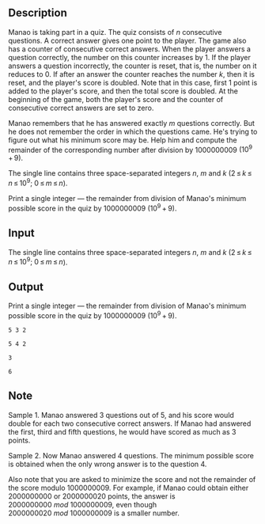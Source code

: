 ## Description

<div><p>Manao is taking part in a quiz. The quiz consists of <span class="tex-span"><i>n</i></span> consecutive questions. A correct answer gives one point to the player. The game also has a counter of consecutive correct answers. When the player answers a question correctly, the number on this counter increases by 1. If the player answers a question incorrectly, the counter is reset, that is, the number on it reduces to 0. If after an answer the counter reaches the number <span class="tex-span"><i>k</i></span>, then it is reset, and the player's score is doubled. Note that in this case, first 1 point is added to the player's score, and then the total score is doubled. At the beginning of the game, both the player's score and the counter of consecutive correct answers are set to zero.</p><p>Manao remembers that he has answered exactly <span class="tex-span"><i>m</i></span> questions correctly. But he does not remember the order in which the questions came. He's trying to figure out what his minimum score may be. Help him and compute the remainder of the corresponding number after division by <span class="tex-span">1000000009</span> <span class="tex-span">(10<sup class="upper-index">9</sup> + 9)</span>.</p></div><div class="input-specification"><p>The single line contains three space-separated integers <span class="tex-span"><i>n</i></span>, <span class="tex-span"><i>m</i></span> and <span class="tex-span"><i>k</i></span> (<span class="tex-span">2 ≤ <i>k</i> ≤ <i>n</i> ≤ 10<sup class="upper-index">9</sup>;&nbsp;0 ≤ <i>m</i> ≤ <i>n</i></span>).</p></div><div class="output-specification"><p>Print a single integer — the remainder from division of Manao's minimum possible score in the quiz by <span class="tex-span">1000000009</span> <span class="tex-span">(10<sup class="upper-index">9</sup> + 9)</span>.</p></div>

## Input

<p>The single line contains three space-separated integers <span class="tex-span"><i>n</i></span>, <span class="tex-span"><i>m</i></span> and <span class="tex-span"><i>k</i></span> (<span class="tex-span">2 ≤ <i>k</i> ≤ <i>n</i> ≤ 10<sup class="upper-index">9</sup>;&nbsp;0 ≤ <i>m</i> ≤ <i>n</i></span>).</p>

## Output

<p>Print a single integer — the remainder from division of Manao's minimum possible score in the quiz by <span class="tex-span">1000000009</span> <span class="tex-span">(10<sup class="upper-index">9</sup> + 9)</span>.</p>





```input1
5 3 2

```




```input2
5 4 2

```




```output1
3

```




```output2
6

```



## Note

<p>Sample 1. Manao answered 3 questions out of 5, and his score would double for each two consecutive correct answers. If Manao had answered the first, third and fifth questions, he would have scored as much as 3 points.</p><p>Sample 2. Now Manao answered 4 questions. The minimum possible score is obtained when the only wrong answer is to the question 4.</p><p>Also note that you are asked to minimize the score and not the remainder of the score modulo <span class="tex-span">1000000009</span>. For example, if Manao could obtain either <span class="tex-span">2000000000</span> or <span class="tex-span">2000000020</span> points, the answer is <span class="tex-span">2000000000&nbsp;<i>mod</i>&nbsp;1000000009</span>, even though <span class="tex-span">2000000020&nbsp;<i>mod</i>&nbsp;1000000009</span> is a smaller number.</p>
